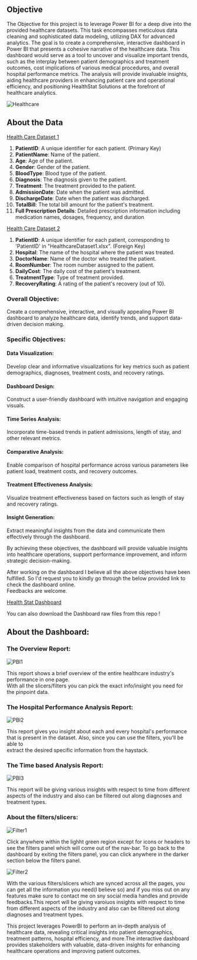 <H2>Objective</H2>

The Objective for this project is to leverage Power BI for a deep dive into the provided healthcare datasets. This task encompasses meticulous data cleaning and sophisticated data modeling,
utilizing DAX for advanced analytics. The goal is to create a comprehensive, interactive dashboard in Power BI that presents a cohesive narrative of the healthcare data. This dashboard would
serve as a tool to uncover and visualize important trends, such as the interplay between patient demographics and treatment outcomes, cost implications of various medical procedures, and overall
hospital performance metrics. The analysis will provide invaluable insights, aiding healthcare providers in enhancing patient care and operational efficiency, and positioning HealthStat
Solutions at the forefront of healthcare analytics.

![Healthcare](https://github.com/ANURUDRA-JENA/Health-Care-Analysis-Dashboard/blob/b2dc4b6b56b1a7327ec30f4153be5a7def143d52/Assets/Designer%20(7).png)

<h2>About the Data</h2>

<a href = "https://docs.google.com/spreadsheets/d/10N7vdy1POWZSqstrwO1_xnc0A064lvh2/edit?usp=sharing&ouid=112059855410816988579&rtpof=true&sd=true">Health Care Dataset 1</a>

1. **PatientID**: A unique identifier for each patient. (Primary Key)
2. **PatientName**: Name of the patient.
3. **Age**: Age of the patient.
4. **Gender**: Gender of the patient.
5. **BloodType**: Blood type of the patient.
6. **Diagnosis**: The diagnosis given to the patient.
7. **Treatment**: The treatment provided to the patient.
8. **AdmissionDate**: Date when the patient was admitted.
9. **DischargeDate**: Date when the patient was discharged.
10. **TotalBill**: The total bill amount for the patient's treatment.
11. **Full Prescription Details**: Detailed prescription information including medication names, dosages, frequency, and duration

<a href = "https://docs.google.com/spreadsheets/d/14kEt3mM1bEqNCxxpxN__HwlR3CLMSPDR/edit?usp=sharing&ouid=112059855410816988579&rtpof=true&sd=true">Health Care Dataset 2</a>

1. **PatientID**: A unique identifier for each patient, corresponding to 'PatientID' in "HealthcareDataset1.xlsx". (Foreign Key)
2. **Hospital**: The name of the hospital where the patient was treated.
3. **DoctorName**: Name of the doctor who treated the patient.
4. **RoomNumber**: The room number assigned to the patient.
5. **DailyCost**: The daily cost of the patient's treatment.
6. **TreatmentType**: Type of treatment provided.
7. **RecoveryRating**: A rating of the patient's recovery (out of 10).

<h3>Overall Objective:</h3>
Create a comprehensive, interactive, and visually appealing Power BI dashboard to analyze healthcare data, identify trends, and support data-driven decision making.

<h3>Specific Objectives:</h3>
<h4>Data Visualization:</h4> Develop clear and informative visualizations for key metrics such as patient demographics, diagnoses, treatment costs, and recovery ratings.
<h4>Dashboard Design:</h4> Construct a user-friendly dashboard with intuitive navigation and engaging visuals.
<H4>Time Series Analysis:</H4> Incorporate time-based trends in patient admissions, length of stay, and other relevant metrics.
<h4>Comparative Analysis:</h4> Enable comparison of hospital performance across various parameters like patient load, treatment costs, and recovery outcomes.
<h4>Treatment Effectiveness Analysis:</h4> Visualize treatment effectiveness based on factors such as length of stay and recovery ratings.
<h4>Insight Generation:</h4> Extract meaningful insights from the data and communicate them effectively through the dashboard.


<p>By achieving these objectives, the dashboard will provide valuable insights into healthcare operations, support performance improvement, and inform strategic decision-making.</p>

<p>After working on the dashboard I believe all the above objectives have been fulfilled. So I'd request you to kindly go through the below provided link to check the dashboard online.<br>
Feedbacks are welcome.</p>

<a href = "https://app.powerbi.com/view?r=eyJrIjoiMTM0ZjM5MzUtMTNjZi00YTM3LWI1MzEtMGMzMDA5NDIzMzU3IiwidCI6ImYxZTEwY2Q3LTJiYWYtNDJjZi04M2NhLWFjYWY1ZDg1NGE3YSJ9&pageName=df4a6b4ee95f9e556b16">Health Stat Dashboard</a>

<p>You can also download the Dashboard raw files from this repo !</p>

<h2>About the Dashboard:</h2>
<H3>The Overview Report:</H3>

![PBI1](https://github.com/ANURUDRA-JENA/Health-Care-Analysis-Dashboard/blob/980e4a7f930d3f05834e87130d781b4e85a47e93/Assets/Screenshot%202024-08-16%20090418.png)

<p>This report shows a brief overview of the entire healthcare industry's performance in one page.<br>With all the slicers/filters you can pick the exact info/insight you need for the pinpoint data.</p>

<H3>The Hospital Performance Analysis Report:</H3>

![PBI2](https://github.com/ANURUDRA-JENA/Health-Care-Analysis-Dashboard/blob/980e4a7f930d3f05834e87130d781b4e85a47e93/Assets/Screenshot%202024-08-16%20090519.png)

<p>This report gives you insight about each and every hospital's performance that is present in the dataset. Also, since you can use the filters, you'll be able to<br>
extract the desired specific information from the haystack.</p>

<H3>The Time based Analysis Report:</H3>

![PBI3](https://github.com/ANURUDRA-JENA/Health-Care-Analysis-Dashboard/blob/befb3db7c458e0600bc6fccba176a4bead196b50/Assets/Screenshot%202024-08-16%20090542.png)

<p>This report will be giving various insights with respect to time from different aspects of the industry and also can be filtered out along diagnoses and treatment types.</p>

<H3>About the filters/slicers:</H3>

![Filter1](https://github.com/ANURUDRA-JENA/Health-Care-Analysis-Dashboard/blob/befb3db7c458e0600bc6fccba176a4bead196b50/Assets/Screenshot%202024-08-16%20095024.png)
<p>Click anywhere within the lighht green region except for icons or headers to see the filters panel which will come out of the nav-bar. To go back to the dashboard by exiting the filters panel, you can click anywhere in the darker section below the filters panel.</p>

![Filter2](https://github.com/ANURUDRA-JENA/Health-Care-Analysis-Dashboard/blob/befb3db7c458e0600bc6fccba176a4bead196b50/Assets/Screenshot%202024-08-16%20095052.png)

<p>With the various filters/slicers which are synced across all the pages, you can get all the information you need(I believe so) and if you miss out on any features make sure to contact me on sny social media handles and provide feedbacks.This report will be giving varoiuos insights with respect to time from different aspects of the industry and also can be filtered out along diagnoses and treatment types.</p>



<p>This project leverages PowerBI to perform an in-depth analysis of healthcare data, revealing critical insights into patient demographics, treatment patterns, hospital efficiency, and more.The interactive dashboard provides stakeholders with valuable, data-driven insights for enhancing healthcare operations and improving patient outcomes.</p>





